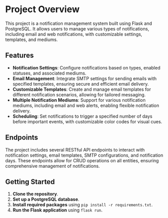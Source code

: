 # Project Overview

This project is a notification management system built using Flask and PostgreSQL. It allows users to manage various types of notifications, including email and web notifications, with customizable settings, templates, and mediums.

## Features

- **Notification Settings**: Configure notifications based on types, enabled statuses, and associated mediums.
- **Email Management**: Integrate SMTP settings for sending emails with specified templates, ensuring secure and efficient email delivery.
- **Customizable Templates**: Create and manage email templates for different notification scenarios, allowing for tailored messaging.
- **Multiple Notification Mediums**: Support for various notification mediums, including email and web alerts, enabling flexible notification delivery.
- **Scheduling**: Set notifications to trigger a specified number of days before important events, with customizable color codes for visual cues.

## Endpoints

The project includes several RESTful API endpoints to interact with notification settings, email templates, SMTP configurations, and notification days. These endpoints allow for CRUD operations on all entities, ensuring comprehensive management of notifications.

## Getting Started

1. **Clone the repository**.
2. **Set up a PostgreSQL database**.
3. **Install required packages** using `pip install -r requirements.txt`.
4. **Run the Flask application** using `flask run`.
